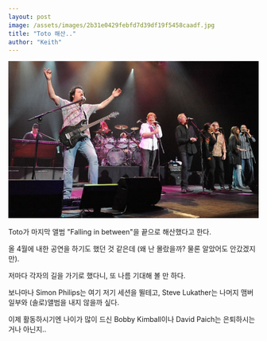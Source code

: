 ```yaml
---
layout: post
image: /assets/images/2b31e0429febfd7d39df19f5458caadf.jpg
title: "Toto 해산.."
author: "Keith"
---
```


![image](/assets/images/2b31e0429febfd7d39df19f5458caadf.jpg)

Toto가 마지막 앨범 "Falling in between"을 끝으로 해산했다고 한다.

올 4월에 내한 공연을 하기도 했던 것 같은데 (왜 난 몰랐을까? 물론 알았어도 안갔겠지만).

저마다 각자의 길을 가기로 했다니, 또 나름 기대해 볼 만 하다.

보나마나 Simon Philips는 여기 저기 세션을 뛸테고, Steve Lukather는 나머지 맴버 일부와 (솔로)앨범을 내지 않을까 싶다.

이제 활동하시기엔 나이가 많이 드신 Bobby Kimball이나 David Paich는 은퇴하시는 거나 아닌지..


